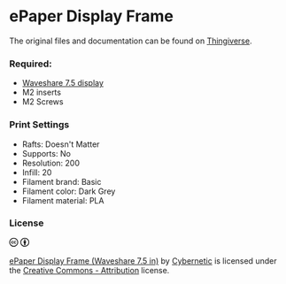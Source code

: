 # ePaper Display Frame

The original files and documentation can be found on [Thingiverse](https://www.thingiverse.com/thing:4807262).

### Required: 
- [Waveshare 7.5 display](https://www.waveshare.com/7.5inch-e-paper-hat.htm)
- M2 inserts
- M2 Screws


### Print Settings
- Rafts: Doesn't Matter
- Supports: No
- Resolution: 200
- Infill: 20
- Filament brand: Basic
- Filament color: Dark Grey
- Filament material: PLA

### License 
<svg version="1.0" id="Layer_1" xmlns="http://www.w3.org/2000/svg" xmlns:xlink="http://www.w3.org/1999/xlink" x="0px" y="0px" width="16px" height="16px" viewBox="5.5 -3.5 64 64" xml:space="preserve"><path fill="currentColor" d="M37.441-3.5c8.951,0,16.572,3.125,22.857,9.372c3.008,3.009,5.295,6.448,6.857,10.314
c1.561,3.867,2.344,7.971,2.344,12.314c0,4.381-0.773,8.486-2.314,12.313c-1.543,3.828-3.82,7.21-6.828,10.143
c-3.123,3.085-6.666,5.448-10.629,7.086c-3.961,1.638-8.057,2.457-12.285,2.457s-8.276-0.808-12.143-2.429
c-3.866-1.618-7.333-3.961-10.4-7.027c-3.067-3.066-5.4-6.524-7-10.372S5.5,32.767,5.5,28.5c0-4.229,0.809-8.295,2.428-12.2
c1.619-3.905,3.972-7.4,7.057-10.486C21.08-0.394,28.565-3.5,37.441-3.5z M37.557,2.272c-7.314,0-13.467,2.553-18.458,7.657
c-2.515,2.553-4.448,5.419-5.8,8.6c-1.354,3.181-2.029,6.505-2.029,9.972c0,3.429,0.675,6.734,2.029,9.913
c1.353,3.183,3.285,6.021,5.8,8.516c2.514,2.496,5.351,4.399,8.515,5.715c3.161,1.314,6.476,1.971,9.943,1.971
c3.428,0,6.75-0.665,9.973-1.999c3.219-1.335,6.121-3.257,8.713-5.771c4.99-4.876,7.484-10.99,7.484-18.344
c0-3.543-0.648-6.895-1.943-10.057c-1.293-3.162-3.18-5.98-5.654-8.458C50.984,4.844,44.795,2.272,37.557,2.272z M37.156,23.187
l-4.287,2.229c-0.458-0.951-1.019-1.619-1.685-2c-0.667-0.38-1.286-0.571-1.858-0.571c-2.856,0-4.286,1.885-4.286,5.657
c0,1.714,0.362,3.084,1.085,4.113c0.724,1.029,1.791,1.544,3.201,1.544c1.867,0,3.181-0.915,3.944-2.743l3.942,2
c-0.838,1.563-2,2.791-3.486,3.686c-1.484,0.896-3.123,1.343-4.914,1.343c-2.857,0-5.163-0.875-6.915-2.629
c-1.752-1.752-2.628-4.19-2.628-7.313c0-3.048,0.886-5.466,2.657-7.257c1.771-1.79,4.009-2.686,6.715-2.686
C32.604,18.558,35.441,20.101,37.156,23.187z M55.613,23.187l-4.229,2.229c-0.457-0.951-1.02-1.619-1.686-2
c-0.668-0.38-1.307-0.571-1.914-0.571c-2.857,0-4.287,1.885-4.287,5.657c0,1.714,0.363,3.084,1.086,4.113
c0.723,1.029,1.789,1.544,3.201,1.544c1.865,0,3.18-0.915,3.941-2.743l4,2c-0.875,1.563-2.057,2.791-3.541,3.686
c-1.486,0.896-3.105,1.343-4.857,1.343c-2.896,0-5.209-0.875-6.941-2.629c-1.736-1.752-2.602-4.19-2.602-7.313
c0-3.048,0.885-5.466,2.658-7.257c1.77-1.79,4.008-2.686,6.713-2.686C51.117,18.558,53.938,20.101,55.613,23.187z"></path></svg>
<svg version="1.0" id="Layer_1" xmlns="http://www.w3.org/2000/svg" xmlns:xlink="http://www.w3.org/1999/xlink" x="0px" y="0px" width="16px" height="16px" viewBox="5.5 -3.5 64 64" xml:space="preserve">
<path fill="currentColor" d="M37.443-3.5c8.988,0,16.57,3.085,22.742,9.257C66.393,11.967,69.5,19.548,69.5,28.5c0,8.991-3.049,16.476-9.145,22.456
			C53.879,57.319,46.242,60.5,37.443,60.5c-8.649,0-16.153-3.144-22.514-9.43C8.644,44.784,5.5,37.262,5.5,28.5
			c0-8.761,3.144-16.342,9.429-22.742C21.101-0.415,28.604-3.5,37.443-3.5z M37.557,2.272c-7.276,0-13.428,2.553-18.457,7.657
			c-5.22,5.334-7.829,11.525-7.829,18.572c0,7.086,2.59,13.22,7.77,18.398c5.181,5.182,11.352,7.771,18.514,7.771
			c7.123,0,13.334-2.607,18.629-7.828c5.029-4.838,7.543-10.952,7.543-18.343c0-7.276-2.553-13.465-7.656-18.571
			C50.967,4.824,44.795,2.272,37.557,2.272z M46.129,20.557v13.085h-3.656v15.542h-9.944V33.643h-3.656V20.557
			c0-0.572,0.2-1.057,0.599-1.457c0.401-0.399,0.887-0.6,1.457-0.6h13.144c0.533,0,1.01,0.2,1.428,0.6
			C45.918,19.5,46.129,19.986,46.129,20.557z M33.042,12.329c0-3.008,1.485-4.514,4.458-4.514s4.457,1.504,4.457,4.514
			c0,2.971-1.486,4.457-4.457,4.457S33.042,15.3,33.042,12.329z"></path></svg>

[ePaper Display Frame (Waveshare 7.5 in)](https://www.thingiverse.com/thing:4807262) by 
[Cybernetic](https://www.thingiverse.com/cybernetic/designs) is licensed under the 
[Creative Commons - Attribution](https://creativecommons.org/licenses/by/4.0/) license.